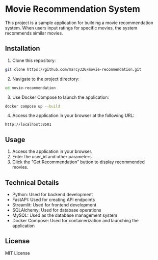 # Movie Recommendation System

This project is a sample application for building a movie recommendation system. When users input ratings for specific movies, the system recommends similar movies.

## Installation

1. Clone this repository:

```bash
git clone https://github.com/marcy326/movie-recommendation.git
```

2. Navigate to the project directory:

```bash
cd movie-recommendation
```

3. Use Docker Compose to launch the application:

```bash
docker compose up --build
```

4. Access the application in your browser at the following URL:

```URL
http://localhost:8501
```

## Usage
1. Access the application in your browser.
1. Enter the user_id and other parameters.
1. Click the "Get Recommendation" button to display recommended movies.


## Technical Details
- Python: Used for backend development
- FastAPI: Used for creating API endpoints
- Streamlit: Used for frontend development
- SQLAlchemy: Used for database operations
- MySQL: Used as the database management system
- Docker Compose: Used for containerization and launching the application

## License
MIT License